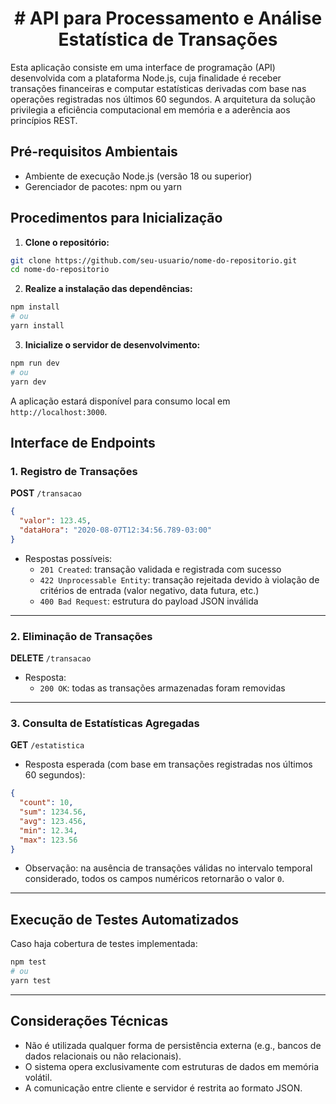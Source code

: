 <h1 align="center">
  # API para Processamento e Análise Estatística de Transações
</h1>

Esta aplicação consiste em uma interface de programação (API) desenvolvida com a plataforma Node.js, cuja finalidade é receber transações financeiras e computar estatísticas derivadas com base nas operações registradas nos últimos 60 segundos. A arquitetura da solução privilegia a eficiência computacional em memória e a aderência aos princípios REST.

##  Pré-requisitos Ambientais

- Ambiente de execução Node.js (versão 18 ou superior)
- Gerenciador de pacotes: npm ou yarn

##  Procedimentos para Inicialização

1. **Clone o repositório:**

```bash
git clone https://github.com/seu-usuario/nome-do-repositorio.git
cd nome-do-repositorio
```

2. **Realize a instalação das dependências:**

```bash
npm install
# ou
yarn install
```

3. **Inicialize o servidor de desenvolvimento:**

```bash
npm run dev
# ou
yarn dev
```

A aplicação estará disponível para consumo local em `http://localhost:3000`.

##  Interface de Endpoints

### 1. Registro de Transações

**POST** `/transacao`

```json
{
  "valor": 123.45,
  "dataHora": "2020-08-07T12:34:56.789-03:00"
}
```

- Respostas possíveis:
  - `201 Created`: transação validada e registrada com sucesso
  - `422 Unprocessable Entity`: transação rejeitada devido à violação de critérios de entrada (valor negativo, data futura, etc.)
  - `400 Bad Request`: estrutura do payload JSON inválida

---

### 2. Eliminação de Transações

**DELETE** `/transacao`

- Resposta:
  - `200 OK`: todas as transações armazenadas foram removidas

---

### 3. Consulta de Estatísticas Agregadas

**GET** `/estatistica`

- Resposta esperada (com base em transações registradas nos últimos 60 segundos):

```json
{
  "count": 10,
  "sum": 1234.56,
  "avg": 123.456,
  "min": 12.34,
  "max": 123.56
}
```

- Observação: na ausência de transações válidas no intervalo temporal considerado, todos os campos numéricos retornarão o valor `0`.

---

##  Execução de Testes Automatizados

Caso haja cobertura de testes implementada:

```bash
npm test
# ou
yarn test
```

---

##  Considerações Técnicas

- Não é utilizada qualquer forma de persistência externa (e.g., bancos de dados relacionais ou não relacionais).
- O sistema opera exclusivamente com estruturas de dados em memória volátil.
- A comunicação entre cliente e servidor é restrita ao formato JSON.
